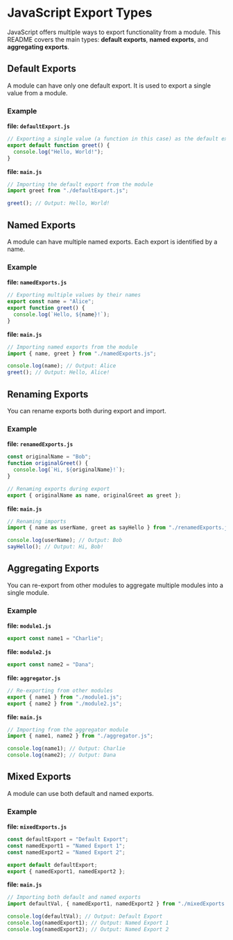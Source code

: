 # JavaScript Export Types

JavaScript offers multiple ways to export functionality from a module. This README covers the main types: **default exports**, **named exports**, and **aggregating exports**.

## Default Exports

A module can have only one default export. It is used to export a single value from a module.

### Example

**file: `defaultExport.js`**

```javascript
// Exporting a single value (a function in this case) as the default export
export default function greet() {
  console.log("Hello, World!");
}
```

**file: `main.js`**

```javascript
// Importing the default export from the module
import greet from "./defaultExport.js";

greet(); // Output: Hello, World!
```

## Named Exports

A module can have multiple named exports. Each export is identified by a name.

### Example

**file: `namedExports.js`**

```javascript
// Exporting multiple values by their names
export const name = "Alice";
export function greet() {
  console.log(`Hello, ${name}!`);
}
```

**file: `main.js`**

```javascript
// Importing named exports from the module
import { name, greet } from "./namedExports.js";

console.log(name); // Output: Alice
greet(); // Output: Hello, Alice!
```

## Renaming Exports

You can rename exports both during export and import.

### Example

**file: `renamedExports.js`**

```javascript
const originalName = "Bob";
function originalGreet() {
  console.log(`Hi, ${originalName}!`);
}

// Renaming exports during export
export { originalName as name, originalGreet as greet };
```

**file: `main.js`**

```javascript
// Renaming imports
import { name as userName, greet as sayHello } from "./renamedExports.js";

console.log(userName); // Output: Bob
sayHello(); // Output: Hi, Bob!
```

## Aggregating Exports

You can re-export from other modules to aggregate multiple modules into a single module.

### Example

**file: `module1.js`**

```javascript
export const name1 = "Charlie";
```

**file: `module2.js`**

```javascript
export const name2 = "Dana";
```

**file: `aggregator.js`**

```javascript
// Re-exporting from other modules
export { name1 } from "./module1.js";
export { name2 } from "./module2.js";
```

**file: `main.js`**

```javascript
// Importing from the aggregator module
import { name1, name2 } from "./aggregator.js";

console.log(name1); // Output: Charlie
console.log(name2); // Output: Dana
```

## Mixed Exports

A module can use both default and named exports.

### Example

**file: `mixedExports.js`**

```javascript
const defaultExport = "Default Export";
const namedExport1 = "Named Export 1";
const namedExport2 = "Named Export 2";

export default defaultExport;
export { namedExport1, namedExport2 };
```

**file: `main.js`**

```javascript
// Importing both default and named exports
import defaultVal, { namedExport1, namedExport2 } from "./mixedExports.js";

console.log(defaultVal); // Output: Default Export
console.log(namedExport1); // Output: Named Export 1
console.log(namedExport2); // Output: Named Export 2
```
